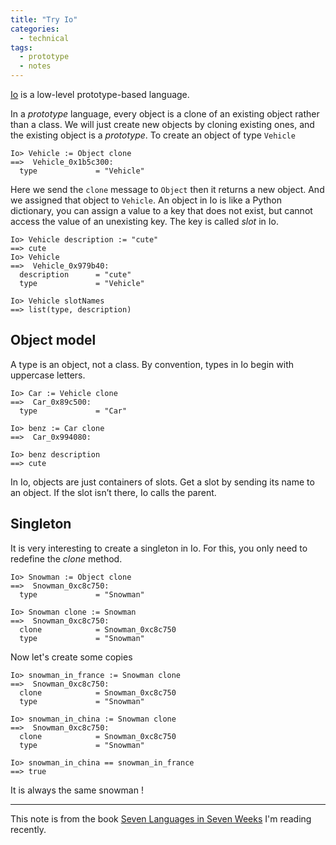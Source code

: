 ```yaml
---
title: "Try Io"
categories:
  - technical
tags:
  - prototype
  - notes
---
```


[Io](http://iolanguage.org/) is a low-level prototype-based language.

In a *prototype* language, every object is a clone of an existing object rather than a class. We will just create new objects by cloning existing ones, and the existing object is a *prototype*. To create an object of type `Vehicle`

```io
Io> Vehicle := Object clone
==>  Vehicle_0x1b5c300:
  type             = "Vehicle"
```
Here we send the `clone` message to `Object` then it returns a new object. And we assigned that object to `Vehicle`. An object in Io is like a Python dictionary, you can assign a value to a key that does not exist, but cannot access the value of an unexisting key. The key is called *slot* in Io.
```io
Io> Vehicle description := "cute"
==> cute
Io> Vehicle
==>  Vehicle_0x979b40:
  description      = "cute"
  type             = "Vehicle"

Io> Vehicle slotNames
==> list(type, description)
```

## Object model
A type is an object, not a class. By convention, types in Io begin with uppercase letters.
```io
Io> Car := Vehicle clone
==>  Car_0x89c500:
  type             = "Car"

Io> benz := Car clone
==>  Car_0x994080:

Io> benz description
==> cute
```
In Io, objects are just containers of slots. Get a slot by sending its name to an object. If the slot isn’t there, Io calls the parent.

## Singleton

It is very interesting to create a singleton in Io. For this, you only need to redefine the *clone* method.
```io
Io> Snowman := Object clone
==>  Snowman_0xc8c750:
  type             = "Snowman"

Io> Snowman clone := Snowman
==>  Snowman_0xc8c750:
  clone            = Snowman_0xc8c750
  type             = "Snowman"
```
Now let's create some copies
```io
Io> snowman_in_france := Snowman clone
==>  Snowman_0xc8c750:
  clone            = Snowman_0xc8c750
  type             = "Snowman"

Io> snowman_in_china := Snowman clone
==>  Snowman_0xc8c750:
  clone            = Snowman_0xc8c750
  type             = "Snowman"

Io> snowman_in_china == snowman_in_france
==> true
```
It is always the same snowman !



---
This note is from the book [Seven Languages in Seven Weeks](https://www.amazon.com/Seven-Languages-Weeks-Programming-Programmers/dp/193435659X) I'm reading recently.

